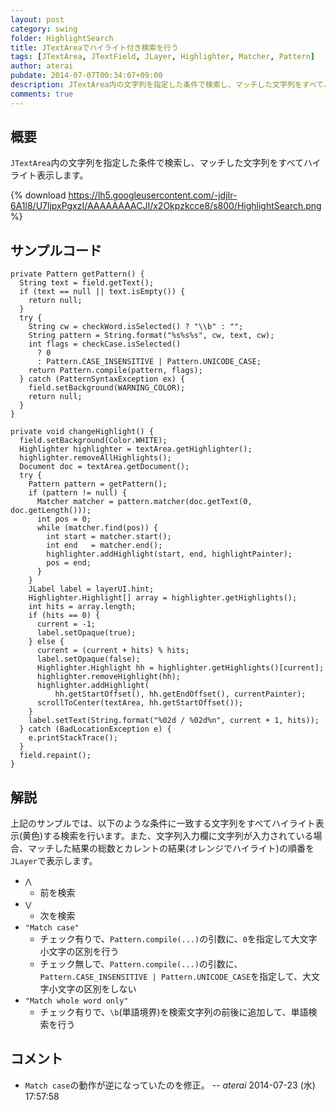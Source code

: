```yaml
---
layout: post
category: swing
folder: HighlightSearch
title: JTextAreaでハイライト付き検索を行う
tags: [JTextArea, JTextField, JLayer, Highlighter, Matcher, Pattern]
author: aterai
pubdate: 2014-07-07T00:34:07+09:00
description: JTextArea内の文字列を指定した条件で検索し、マッチした文字列をすべてハイライト表示します。
comments: true
---
```

## 概要
`JTextArea`内の文字列を指定した条件で検索し、マッチした文字列をすべてハイライト表示します。

{% download https://lh5.googleusercontent.com/-jdjIr-6A1l8/U7ljpxPgxzI/AAAAAAAACJI/x2Okpzkcce8/s800/HighlightSearch.png %}

## サンプルコード
<pre class="prettyprint"><code>private Pattern getPattern() {
  String text = field.getText();
  if (text == null || text.isEmpty()) {
    return null;
  }
  try {
    String cw = checkWord.isSelected() ? "\\b" : "";
    String pattern = String.format("%s%s%s", cw, text, cw);
    int flags = checkCase.isSelected()
      ? 0
      : Pattern.CASE_INSENSITIVE | Pattern.UNICODE_CASE;
    return Pattern.compile(pattern, flags);
  } catch (PatternSyntaxException ex) {
    field.setBackground(WARNING_COLOR);
    return null;
  }
}

private void changeHighlight() {
  field.setBackground(Color.WHITE);
  Highlighter highlighter = textArea.getHighlighter();
  highlighter.removeAllHighlights();
  Document doc = textArea.getDocument();
  try {
    Pattern pattern = getPattern();
    if (pattern != null) {
      Matcher matcher = pattern.matcher(doc.getText(0, doc.getLength()));
      int pos = 0;
      while (matcher.find(pos)) {
        int start = matcher.start();
        int end   = matcher.end();
        highlighter.addHighlight(start, end, highlightPainter);
        pos = end;
      }
    }
    JLabel label = layerUI.hint;
    Highlighter.Highlight[] array = highlighter.getHighlights();
    int hits = array.length;
    if (hits == 0) {
      current = -1;
      label.setOpaque(true);
    } else {
      current = (current + hits) % hits;
      label.setOpaque(false);
      Highlighter.Highlight hh = highlighter.getHighlights()[current];
      highlighter.removeHighlight(hh);
      highlighter.addHighlight(
          hh.getStartOffset(), hh.getEndOffset(), currentPainter);
      scrollToCenter(textArea, hh.getStartOffset());
    }
    label.setText(String.format("%02d / %02d%n", current + 1, hits));
  } catch (BadLocationException e) {
    e.printStackTrace();
  }
  field.repaint();
}
</code></pre>

## 解説
上記のサンプルでは、以下のような条件に一致する文字列をすべてハイライト表示(黄色)する検索を行います。また、文字列入力欄に文字列が入力されている場合、マッチした結果の総数とカレントの結果(オレンジでハイライト)の順番を`JLayer`で表示します。

- `⋀`
    - 前を検索
- `⋁`
    - 次を検索
- `"Match case"`
    - チェック有りで、`Pattern.compile(...)`の引数に、`0`を指定して大文字小文字の区別を行う
    - チェック無しで、`Pattern.compile(...)`の引数に、`Pattern.CASE_INSENSITIVE | Pattern.UNICODE_CASE`を指定して、大文字小文字の区別をしない
- `"Match whole word only"`
    - チェック有りで、`\b`(単語境界)を検索文字列の前後に追加して、単語検索を行う

<!-- dummy comment line for breaking list -->

## コメント
- `Match case`の動作が逆になっていたのを修正。 -- *aterai* 2014-07-23 (水) 17:57:58

<!-- dummy comment line for breaking list -->

